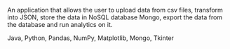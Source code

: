 An application that allows the user to upload data from csv files, transform into JSON, store the data in NoSQL database Mongo, export the data from the database and run analytics on it.

Java, Python, Pandas, NumPy, Matplotlib, Mongo, Tkinter
